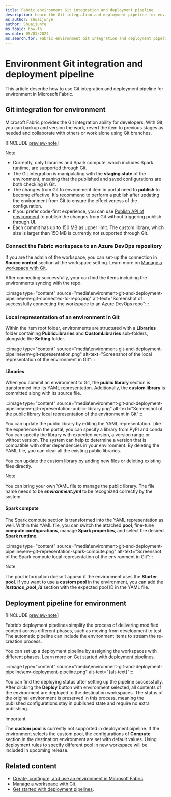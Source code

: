 ```yaml
---
title: Fabric environment Git integration and deployment pipeline
description: Learn the Git integration and deployment pipeline for environment.
ms.author: shuaijunye
author: ShuaijunYe
ms.topic: how-to
ms.date: 05/01/2024
ms.search.for: Fabric environment Git integration and deployment pipeline
---
```


# Environment Git integration and deployment pipeline

This article describe how to use Git integration and deployment pipeline for environment in Microsoft Fabric.

## Git integration for environment

Microsoft Fabric provides the Git integration ability for developers. With Git, you can backup and version the work, revert the item to previous stages as needed and collaborate with others or work alone using Git branches.

[!INCLUDE [preview-note](../includes/feature-preview-note.md)]

> [!NOTE]
>
> - Currently, only Libraries and Spark compute, which includes Spark runtime, are supported through Git.
> - The Git integration is manipulating with the **staging state** of the environment, meaning that the published and saved configurations are both checking in Git.
> - The changes from Git to environment item in portal need to **publish** to become effective. It's recommend to perform a publish after updating the environment from Git to ensure the effectiveness of the configuration.
> - If you prefer code-first experience, you can use [Publish API of environment](environment-public-APIs.md#make-the-changes-effective) to publish the changes from Git without triggering publish through UI.
> - Each commit has up to 150 MB as upper limit. The custom library, which size is larger than 150 MB is currently not supported through Git.

### Connect the Fabric workspace to an Azure DevOps repository

If you are the admin of the workspace, you can set-up the connection in **Source control** section at the workspace setting. Learn more on [Manage a workspace with Git](../cicd/git-integration/git-get-started.md).

After connecting successfully, your can find the items including the environments syncing with the repo.

:::image type="content" source="media\environment-git-and-deployment-pipeline\env-git-connected-to-repo.png" alt-text="Screenshot of successfully connecting the workspace to an Azure DevOps repo":::

### Local representation of an environment in Git

Within the item root folder, environments are structured with a **Libraries** folder containing **PublicLibraries** and **CustomLibraries** sub-folders, alongside the **Setting** folder.

:::image type="content" source="media\environment-git-and-deployment-pipeline\env-git-representation.png" alt-text="Screenshot of the local representation of the environment in Git":::

#### Libraries

When you commit an environment to Git, the **public library** section is transformed into its YAML representation. Additionally, the **custom library** is committed along with its source file.

:::image type="content" source="media\environment-git-and-deployment-pipeline\env-git-representation-public-library.png" alt-text="Screenshot of the public library local representation of the environment in Git":::

You can update the public library by editing the YAML representation. Like the experience in the portal, you can specify a library from PyPI and conda. You can specify the library with expected version, a version range or without version. The system can help to determine a version that is compatible with other dependencies in your environment. By deleting the YAML file, you can clear all the existing public libraries.

You can update the custom library by adding new files or deleting existing files directly.

> [!NOTE]
> You can bring your own YAML file to manage the public library. The file name needs to be ***environment.yml*** to be recognized correctly by the system.

#### Spark compute

The Spark compute section is transformed into the YAML representation as well. Within this YAML file, you can switch the attached **pool**, fine-tune **compute configurations**, manage **Spark properties**, and select the desired **Spark runtime**.

:::image type="content" source="media\environment-git-and-deployment-pipeline\env-git-representation-spark-compute.png" alt-text="Screenshot of the Spark compute local representation of the environment in Git":::

> [!NOTE]
>
> The pool information doesn't appear if the environment uses the **Starter pool**. If you want to use a **custom pool** in the environment, you can add the ***instance_pool_id*** section with the expected pool ID in the YAML file.

## Deployment pipeline for environment

[!INCLUDE [preview-note](../includes/feature-preview-note.md)]

Fabric’s deployment pipelines simplify the process of delivering modified content across different phases, such as moving from development to test. The automatic pipeline can include the environment items to stream the re-creation process.

You can set up a deployment pipeline by assigning the workspaces with different phases. Learn more on [Get started with deployment pipelines](../cicd/deployment-pipelines/get-started-with-deployment-pipelines.md).

:::image type="content" source="media\environment-git-and-deployment-pipeline\env-deployment-pipeline.png" alt-text="{alt-text}":::

You can find the deploying status after setting up the pipeline successfully. After clicking the **Deploy** button with environment selected, all contents of the environment are deployed to the destination workspaces. The status of the original environment is preserved in this process, meaning the published configurations stay in published state and require no extra publishing.

> [!IMPORTANT]
>
> The **custom pool** is currently not supported in deployment pipeline. If the environment selects the custom pool, the configurations of **Compute** section in the destination environment are set with default values. Using deployment rules to specify different pool in new workspace will be included in upcoming release.

## Related content

- [Create, configure, and use an environment in Microsoft Fabric](create-and-use-environment.md).
- [Manage a workspace with Git](../cicd/git-integration/git-get-started.md).
- [Get started with deployment pipelines](../cicd/deployment-pipelines/get-started-with-deployment-pipelines.md).
